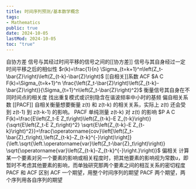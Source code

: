 ```yaml
---
title: 时间序列预测/基本数学概念
tags:
- Mathematics
public: true
date: 2024-10-05
lastMod: 2024-10-05
toc: "true"
---
```


自协方差
信号与其经过时间平移的信号之间的[[协方差]]
信号与其自身经过一定时间平移之后的相似性
$r(k)=\frac{1}{n} \Sigma_{t=k+1}^n\left(Z_t-\bar{Z}\right)\left(Z_{t-k}-\bar{Z}\right)$
[[自相关]]系数 ACF
$A C F(k)=\Sigma_{t=k+1}^n \frac{\left(Z_t-\bar{Z}\right)\left(Z_{t-k}-\bar{Z}\right)}{\Sigma_{t=1}^n\left(Z_t-\bar{Z}\right)^2}$
衡量信号其自身在不同时间点的相关度
找出重复模式或识别隐含在谐波频率中小时的基频
偏自相关系数 [[PACF]]
自相关衡量想要衡量 z(t) 和 z(t-k) 的相关关系，实际上 z(t) 还会受到 z(t-1) 到 z(t-k-1) 的影响。
PACF 单纯测量  z(t-k) 对 z(t) 的影响
$P A C F(k)=\frac{E\left(Z_t-E Z_t\right)\left(Z_{t-k}-E Z_{t-k}\right)}{\sqrt{E\left(Z_t-E Z_t\right)^2} \sqrt{E\left(Z_{t-k}-E Z_{t-k}\right)^2}}=\frac{\operatorname{cov}\left[\left(Z_t-\bar{Z}_t\right),\left(Z_{t-k}-Z_{t-k}^{-}\right)\right]}{\left.\sqrt{\left.\operatorname{var}\left(Z_t-\bar{Z}_t\right)\right)} \sqrt{\operatorname{var}\left(Z_{t-k}-Z_{t-k}^{-}\right.}\right)}$
偏相关
计算某一个要素对另一个要素的影响或相关程度时，把其他要素的影响视为常数u，即暂时不考虑其他要素的影响，而单独研究那两个要素之间的相互关系的密切程度
PACF 和 ACF 区别
ACF 一个期望，用整个时间序列的期望
PACF 两个期望，两个序列用各自序列的期望